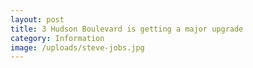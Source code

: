 ```yaml
---
layout: post
title: 3 Hudson Boulevard is getting a major upgrade
category: Information
image: /uploads/steve-jobs.jpg
---
```

